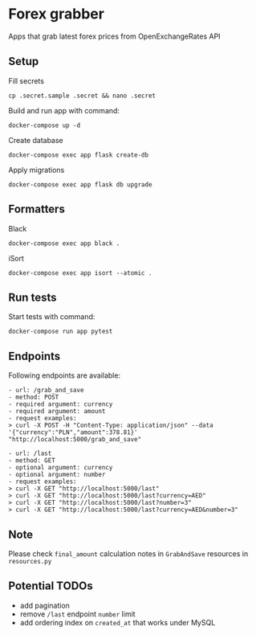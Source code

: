 # Forex grabber

Apps that grab latest forex prices from OpenExchangeRates API

## Setup

Fill secrets
```
cp .secret.sample .secret && nano .secret
```

Build and run app with command:
```
docker-compose up -d
```

Create database
```
docker-compose exec app flask create-db
```

Apply migrations
```
docker-compose exec app flask db upgrade
```

## Formatters

Black
```
docker-compose exec app black .
```

iSort
```
docker-compose exec app isort --atomic .
```

## Run tests

Start tests with command:
```
docker-compose run app pytest
```

## Endpoints

Following endpoints are available:

```
- url: /grab_and_save
- method: POST
- required argument: currency
- required argument: amount
- request examples:
> curl -X POST -H "Content-Type: application/json" --data '{"currency":"PLN","amount":378.81}' "http://localhost:5000/grab_and_save"
```

```
- url: /last
- method: GET
- optional argument: currency
- optional argument: number
- request examples:
> curl -X GET "http://localhost:5000/last"
> curl -X GET "http://localhost:5000/last?currency=AED"
> curl -X GET "http://localhost:5000/last?number=3"
> curl -X GET "http://localhost:5000/last?currency=AED&number=3"
```

## Note

Please check `final_amount` calculation notes in `GrabAndSave` resources in `resources.py`

## Potential TODOs

- add pagination
- remove `/last` endpoint `number` limit
- add ordering index on `created_at` that works under MySQL
